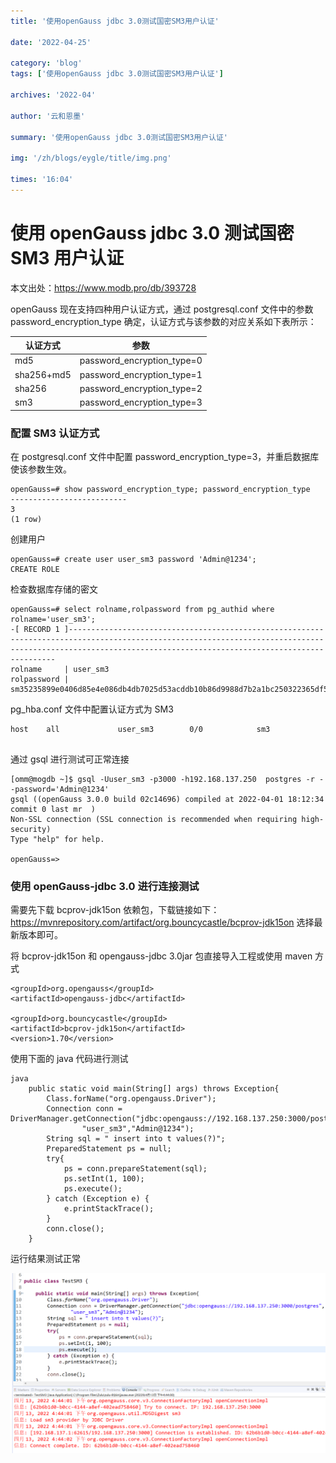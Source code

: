 ```yaml
---
title: '使用openGauss jdbc 3.0测试国密SM3用户认证'

date: '2022-04-25'

category: 'blog'
tags: ['使用openGauss jdbc 3.0测试国密SM3用户认证']

archives: '2022-04'

author: '云和恩墨'

summary: '使用openGauss jdbc 3.0测试国密SM3用户认证'

img: '/zh/blogs/eygle/title/img.png'

times: '16:04'
---
```


# 使用 openGauss jdbc 3.0 测试国密 SM3 用户认证

本文出处：https://www.modb.pro/db/393728

openGauss 现在支持四种用户认证方式，通过 postgresql.conf 文件中的参数 password_encryption_type 确定，认证方式与该参数的对应关系如下表所示：

| 认证方式   | 参数                       |
| ---------- | -------------------------- |
| md5        | password_encryption_type=0 |
| sha256+md5 | password_encryption_type=1 |
| sha256     | password_encryption_type=2 |
| sm3        | password_encryption_type=3 |

### 配置 SM3 认证方式

在 postgresql.conf 文件中配置 password_encryption_type=3，并重启数据库使该参数生效。

```
openGauss=# show password_encryption_type; password_encryption_type
--------------------------
3
(1 row)
```

创建用户

```
openGauss=# create user user_sm3 password 'Admin@1234';
CREATE ROLE
```

检查数据库存储的密文

```
openGauss=# select rolname,rolpassword from pg_authid where rolname='user_sm3';
-[ RECORD 1 ]---------------------------------------------------------------------------------------------------------------------------------------------------------------------------------------------------------------
rolname     | user_sm3
rolpassword | sm35235899e0406d85e4e086db4db7025d53acddb10b86d9988d7b2a1bc250322365df5fcbffc508287f1ef3205a81f8d63f43b87b16235ce7c582a0b6fa226154d7d038a0a9c2bd85aed2a9273cdd55864a481e967b62c63579441c1b03f6c550becdfecefade

```

pg_hba.conf 文件中配置认证方式为 SM3

```
host    all             user_sm3        0/0            sm3


```

通过 gsql 进行测试可正常连接

```
[omm@mogdb ~]$ gsql -Uuser_sm3 -p3000 -h192.168.137.250  postgres -r --password='Admin@1234'
gsql ((openGauss 3.0.0 build 02c14696) compiled at 2022-04-01 18:12:34 commit 0 last mr  )
Non-SSL connection (SSL connection is recommended when requiring high-security)
Type "help" for help.

openGauss=>

```

### 使用 openGauss-jdbc 3.0 进行连接测试

需要先下载 bcprov-jdk15on 依赖包，下载链接如下：
https://mvnrepository.com/artifact/org.bouncycastle/bcprov-jdk15on
选择最新版本即可。

将 bcprov-jdk15on 和 opengauss-jdbc 3.0jar 包直接导入工程或使用 maven 方式

```
<groupId>org.opengauss</groupId>
<artifactId>opengauss-jdbc</artifactId>

<groupId>org.bouncycastle</groupId>
<artifactId>bcprov-jdk15on</artifactId>
<version>1.70</version>

```

使用下面的 java 代码进行测试

```
java
	public static void main(String[] args) throws Exception{
	    Class.forName("org.opengauss.Driver");
	    Connection conn = DriverManager.getConnection("jdbc:opengauss://192.168.137.250:3000/postgres",
	    		"user_sm3","Admin@1234");
	    String sql = " insert into t values(?)";
        PreparedStatement ps = null;
        try{
        	ps = conn.prepareStatement(sql);
        	ps.setInt(1, 100);
        	ps.execute();
        } catch (Exception e) {
            e.printStackTrace();
        }
        conn.close();
	}

```

运行结果测试正常

<img src='./images/20220413-bf279e19-eb33-475f-8319-9bd07aaefaf5.png'>
